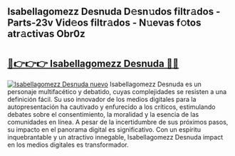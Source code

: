 ## Isabellagomezz Desnuda D𝚎sn𝚞dos filtr𝚊dos - Parts-23v Vid𝚎os filtr𝚊dos - N𝚞evas f𝚘tos atr𝚊ctivas Obr0z

# <h2><a href="http://mbam3vw.tromn.icu/?c=Isabellagomezz+Desnuda">🔗👉👉👉 Isabellagomezz Desnuda 🔗🔗</a></h2>

[![Isabellagomezz Desnuda nuevo](https://i.imgur.com/pEAQMta.gif)](http://mbam3vw.tromn.icu/?c=Isabellagomezz+Desnuda)
Isabellagomezz Desnuda es un personaje multifacético y debatido, cuyas complejidades se resisten a una definición fácil.  Su uso innovador de los medios digitales para la autopresentación ha cautivado y enfurecido a los críticos, estimulando debates sobre el consentimiento, la moralidad y la esencia de las comunidades en línea. A pesar de la incertidumbre de sus próximos pasos, su impacto en el panorama digital es significativo. Con un espíritu inquebrantable y un atractivo innegable, Isabellagomezz Desnuda impact en los medios digitales es transformador.
